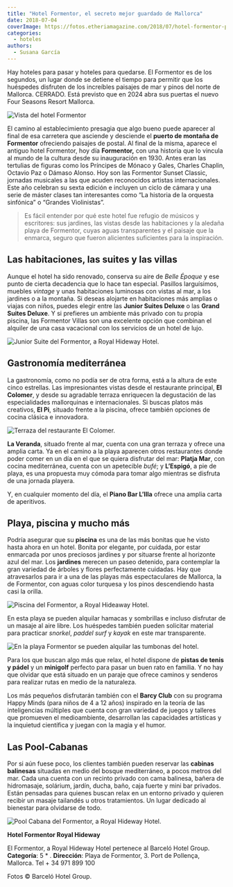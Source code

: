 ```yaml
---
title: "Hotel Formentor, el secreto mejor guardado de Mallorca"
date: 2018-07-04
coverImage: https://fotos.etheriamagazine.com/2018/07/hotel-formentor-paisaje-e1558348682480.jpg
categories: 
  - hoteles
authors: 
  - Susana García
---
```


Hay hoteles para pasar y hoteles para quedarse. El Formentor es de los segundos, un 
lugar donde se detiene el tiempo para permitir que los huéspedes disfruten de los 
increíbles paisajes de mar y pinos del norte de Mallorca. CERRADO. Está previsto que en 
2024 abra sus puertas el nuevo Four Seasons Resort Mallorca. 

![Vista del hotel Formentor](https://fotos.etheriamagazine.com/2018/07/hotel-formentor-paisaje-e1558348682480.jpg "Vista del hotel Formentor.")

El camino al establecimiento presagia que algo bueno puede aparecer al final de esa 
carretera que asciende y desciende el **puerto de montaña de Formentor** ofreciendo 
paisajes de postal. Al final de la misma, aparece el antiguo hotel Formentor, hoy día 
**Formentor,** con una historia que lo vincula al mundo de la cultura desde su 
inauguración en 1930. Antes eran las tertulias de figuras como los Príncipes de Mónaco y 
Gales, Charles Chaplin, Octavio Paz o Dámaso Alonso. Hoy son las Formentor Sunset 
Classic, jornadas musicales a las que acuden reconocidos artistas internacionales. Este 
año celebran su sexta edición e incluyen un ciclo de cámara y una serie de máster clases 
tan interesantes como “La historia de la orquesta sinfónica” o “Grandes Violinistas”. 

> Es fácil entender por qué este hotel fue refugio de músicos y escritores: sus jardines, 
> las vistas desde las habitaciones y la aledaña playa de Formentor, cuyas aguas 
> transparentes y el paisaje que la enmarca, seguro que fueron alicientes suficientes para 
> la inspiración. 

## Las habitaciones, las suites y las villas

Aunque el hotel ha sido renovado, conserva su aire de _Belle Époque_ y ese punto de 
cierta decadencia que lo hace tan especial. Pasillos larguísimos, muebles _vintage_ y 
unas habitaciones luminosas con vistas al mar, a los jardines o a la montaña. Si deseas 
alojarte en habitaciones más amplias o viajas con niños, puedes elegir entre las 
**Junior Suites Deluxe** o las **Grand Suites Deluxe**. Y si prefieres un ambiente más 
privado con tu propia piscina, las Formentor Villas son una excelente opción que 
combinan el alquiler de una casa vacacional con los servicios de un hotel de lujo. 

![Junior Suite del Formentor, a Royal Hideway Hotel.](https://fotos.etheriamagazine.com/2018/07/hotel-formentor-habitacion-e1558348761164.jpg "Junior Suite del Formentor, a Royal Hideway Hotel.")

## Gastronomía mediterránea

La gastronomía, como no podía ser de otra forma, está a la altura de este cinco 
estrellas. Las impresionantes vistas desde el restaurante principal, **El Colomer**, y 
desde su agradable terraza enriquecen la degustación de las especialidades mallorquinas 
e internacionales. Si buscas platos más creativos, **El Pi**, situado frente a la 
piscina, ofrece también opciones de cocina clásica e innovadora. 

![Terraza del restaurante El Colomer.](https://fotos.etheriamagazine.com/2018/07/hotel-formentor-restaurante-e1558348782779.jpg "Terraza del restaurante El Colomer.")

**La Veranda**, situado frente al mar, cuenta con una gran terraza y ofrece una amplia 
carta. Ya en el camino a la playa aparecen otros restaurantes donde poder comer en un 
día en el que se quiera disfrutar del mar: **Platja Mar**, con cocina mediterránea, 
cuenta con un apetecible _bufé_; y **L’Espigó**, a pie de playa, es una propuesta muy 
cómoda para tomar algo mientras se disfruta de una jornada playera. 

Y, en cualquier momento del día, el **Piano Bar L’Illa** ofrece una amplia carta de 
aperitivos. 

## Playa, piscina y mucho más

Podría asegurar que su **piscina** es una de las más bonitas que he visto hasta ahora en 
un hotel. Bonita por elegante, por cuidada, por estar enmarcada por unos preciosos 
jardines y por situarse frente al horizonte azul del mar. Los **jardines** merecen un 
paseo detenido, para contemplar la gran variedad de árboles y flores perfectamente 
cuidadas. Hay que atravesarlos para ir a una de las playas más espectaculares de 
Mallorca, la de Formentor, con aguas color turquesa y los pinos descendiendo hasta casi 
la orilla. 

![Piscina del Formentor, a Royal Hideaway Hotel.](https://fotos.etheriamagazine.com/2018/07/hotel-formentor-piscina-e1558348814592.jpg "Piscina del Formentor, a Royal Hideaway Hotel.")

En esta playa se pueden alquilar hamacas y sombrillas e incluso disfrutar de un masaje 
al aire libre. Los huéspedes también pueden solicitar material para practicar _snorkel_, 
_paddel surf_ y _kayak_ en este mar transparente. 

![En la playa Formentor se pueden alquilar las tumbonas del hotel.](https://fotos.etheriamagazine.com/2018/07/hotel-formentor-playa-e1558348834935.jpg "En la playa Formentor se pueden alquilar las tumbonas del hotel.")

Para los que buscan algo más que relax, el hotel dispone de **pistas de tenis y pádel** 
y un **minigolf** perfecto para pasar un buen rato en familia. Y no hay que olvidar que 
está situado en un paraje que ofrece caminos y senderos para realizar rutas en medio de 
la naturaleza. 

Los más pequeños disfrutarán también con el **Barcy Club** con su programa Happy Minds 
(para niños de 4 a 12 años) inspirado en la teoría de las inteligencias múltiples que 
cuenta con gran variedad de juegos y talleres que promueven el medioambiente, 
desarrollan las capacidades artísticas y la inquietud científica y juegan con la magia y 
el humor. 

## Las Pool-Cabanas

Por si aún fuese poco, los clientes también pueden reservar las **cabinas balinesas** 
situadas en medio del bosque mediterráneo, a pocos metros del mar. Cada una cuenta con 
un recinto privado con cama balinesa, bañera de hidromasaje, solárium, jardín, ducha, 
baño, caja fuerte y mini bar privados. Están pensadas para quienes buscan relax en un 
entorno privado y quieren recibir un masaje tailandés u otros tratamientos. Un lugar 
dedicado al bienestar para olvidarse de todo. 

![Pool Cabana del Formentor, a Royal Hideway Hotel.](https://fotos.etheriamagazine.com/2018/07/hotel-formentor-pool-cabanas-e1558348869153.jpg "Pool Cabana del Formentor, a Royal Hideway Hotel.")

**Hotel Formentor Royal Hideway** 

El Formentor, a Royal Hideway Hotel pertenece al Barceló Hotel Group. **Categoría**: 5 
\* . **Dirección**: Playa de Formentor, 3. Port de Pollença, Mallorca. Tel + 34 971 899 
100 

Fotos © Barceló Hotel Group.

